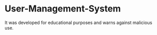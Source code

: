 # User-Management-System
It was developed for educational purposes and warns against malicious use.
